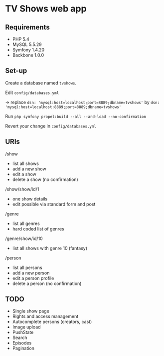 TV Shows web app
================

Requirements
------------

- PHP 5.4
- MySQL 5.5.29
- Symfony 1.4.20
- Backbone 1.0.0

Set-up
------

Create a database named `tvshows`.

Edit `config/databases.yml`

-> replace `dsn: 'mysql:host=localhost;port=8889;dbname=tvshows'` by `dsn: 'mysql:host=localhost:8889;port=8889;dbname=tvshows'`

Run `php symfony propel:build --all --and-load --no-confirmation`

Revert your change in `config/databases.yml`

URIs
----

/show

- list all shows
- add a new show
- edit a show
- delete a show (no confirmation)

/show/show/id/1

- one show details
- edit possible via standard form and post

/genre

- list all genres
- hard coded list of genres

/genre/show/id/10

- list all shows with genre 10 (fantasy)

/person

- list all persons
- add a new person
- edit a person profile
- delete a person (no confirmation)

TODO
----

- Single show page
- Rights and access management
- Autocomplete persons (creators, cast)
- Image upload
- PushState
- Search
- Episodes
- Pagination